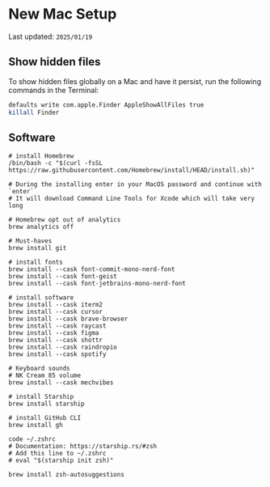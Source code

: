 # New Mac Setup

Last updated: `2025/01/19`

## Show hidden files

To show hidden files globally on a Mac and have it persist, run the following commands in the Terminal:

```bash
defaults write com.apple.Finder AppleShowAllFiles true
killall Finder
```

## Software

```
# install Homebrew
/bin/bash -c "$(curl -fsSL https://raw.githubusercontent.com/Homebrew/install/HEAD/install.sh)"

# During the installing enter in your MacOS password and continue with `enter`
# It will download Command Line Tools for Xcode which will take very long

# Homebrew opt out of analytics
brew analytics off

# Must-haves
brew install git

# install fonts
brew install --cask font-commit-mono-nerd-font
brew install --cask font-geist
brew install --cask font-jetbrains-mono-nerd-font

# install software
brew install --cask iterm2
brew install --cask cursor
brew install --cask brave-browser
brew install --cask raycast
brew install --cask figma
brew install --cask shottr
brew install --cask raindropio
brew install --cask spotify

# Keyboard sounds
# NK Cream 85 volume
brew install --cask mechvibes

# install Starship
brew install starship

# install GitHub CLI
brew install gh

code ~/.zshrc
# Documentation: https://starship.rs/#zsh
# Add this line to ~/.zshrc
# eval "$(starship init zsh)"

brew install zsh-autosuggestions
```
